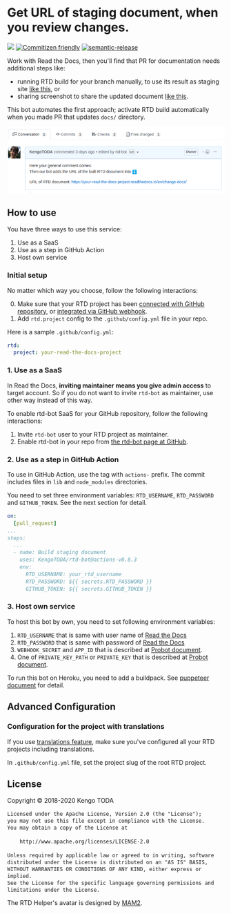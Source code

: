 # Get URL of staging document, when you review changes.

![](https://github.com/KengoTODA/rtd-bot/workflows/.github/workflows/build.yml/badge.svg)
[![Commitizen friendly](https://img.shields.io/badge/commitizen-friendly-brightgreen.svg)](http://commitizen.github.io/cz-cli/)
[![semantic-release](https://img.shields.io/badge/%20%20%F0%9F%93%A6%F0%9F%9A%80-semantic--release-e10079.svg)](https://github.com/semantic-release/semantic-release)

Work with Read the Docs, then you'll find that PR for documentation needs additional steps like:

* running RTD build for your branch manually, to use its result as staging site [like this](https://github.com/spotbugs/spotbugs/pull/697#issue-201455071), or
* sharing screenshot to share the updated document [like this](https://github.com/spotbugs/spotbugs/pull/718#issue-205904835).

This bot automates the first approach; activate RTD build automatically when you made PR that updates `docs/` directory.

![screenshot](screenshot.png)

## How to use

You have three ways to use this service:

1. Use as a SaaS
2. Use as a step in GitHub Action
3. Host own service

### Initial setup

No matter which way you choose, follow the following interactions:

0. Make sure that your RTD project has been [connected with GitHub repository](https://docs.readthedocs.io/en/latest/getting_started.html#sign-up-and-connect-an-external-account), or [integrated via GitHub webhook](https://docs.readthedocs.io/en/latest/webhooks.html#github).
1. Add `rtd.project` config to the `.github/config.yml` file in your repo.

Here is a sample `.github/config.yml`:

```yml
rtd:
  project: your-read-the-docs-project
```

### 1. Use as a SaaS

In Read the Docs, __inviting maintainer means you give admin access__ to target account.
So if you do not want to invite `rtd-bot` as maintainer, use other way instead of this way.

To enable rtd-bot SaaS for your GitHub repository, follow the following interactions:

1. Invite `rtd-bot` user to your RTD project as maintainer.
2. Enable rtd-bot in your repo from [the rtd-bot page at GitHub](https://github.com/apps/rtd-helper).

### 2. Use as a step in GitHub Action

To use in GitHub Action, use the tag with `actions-` prefix. The commit includes files in `lib` and `node_modules` directories.

You need to set three environment variables: `RTD_USERNAME`, `RTD_PASSWORD` and `GITHUB_TOKEN`. See the next section for detail.

```yml
on:
  [pull_request]
...
steps:
  ...
  - name: Build staging document
    uses: KengoTODA/rtd-bot@actions-v0.8.3
    env:
      RTD_USERNAME: your_rtd_username
      RTD_PASSWORD: ${{ secrets.RTD_PASSWORD }}
      GITHUB_TOKEN: ${{ secrets.GITHUB_TOKEN }}
```

### 3. Host own service

To host this bot by own, you need to set following environment variables:

1. `RTD_USERNAME` that is same with user name of [Read the Docs](https://readthedocs.org/)
2. `RTD_PASSWORD` that is same with password of [Read the Docs](https://readthedocs.org/)
3. `WEBHOOK_SECRET` and `APP_ID` that is described at [Probot document](https://probot.github.io/docs/deployment/#deploy-the-app).
4. One of `PRIVATE_KEY_PATH` or `PRIVATE_KEY` that is described at [Probot document](https://probot.github.io/docs/deployment/#deploy-the-app).

To run this bot on Heroku, you need to add a buildpack. See [puppeteer document](https://github.com/GoogleChrome/puppeteer/blob/master/docs/troubleshooting.md#running-puppeteer-on-heroku) for detail.

## Advanced Configuration

### Configuration for the project with translations

If you use [translations feature](https://docs.readthedocs.io/en/latest/localization.html#project-with-multiple-translations), make sure you've configured all your RTD projects including translations.

In `.github/config.yml` file, set the project slug of the root RTD project.

## License

Copyright &copy; 2018-2020 Kengo TODA

```
Licensed under the Apache License, Version 2.0 (the "License");
you may not use this file except in compliance with the License.
You may obtain a copy of the License at

    http://www.apache.org/licenses/LICENSE-2.0

Unless required by applicable law or agreed to in writing, software
distributed under the License is distributed on an "AS IS" BASIS,
WITHOUT WARRANTIES OR CONDITIONS OF ANY KIND, either express or implied.
See the License for the specific language governing permissions and
limitations under the License.
```

The RTD Helper's avatar is designed by [MAM2](https://dribbble.com/MAM2).
